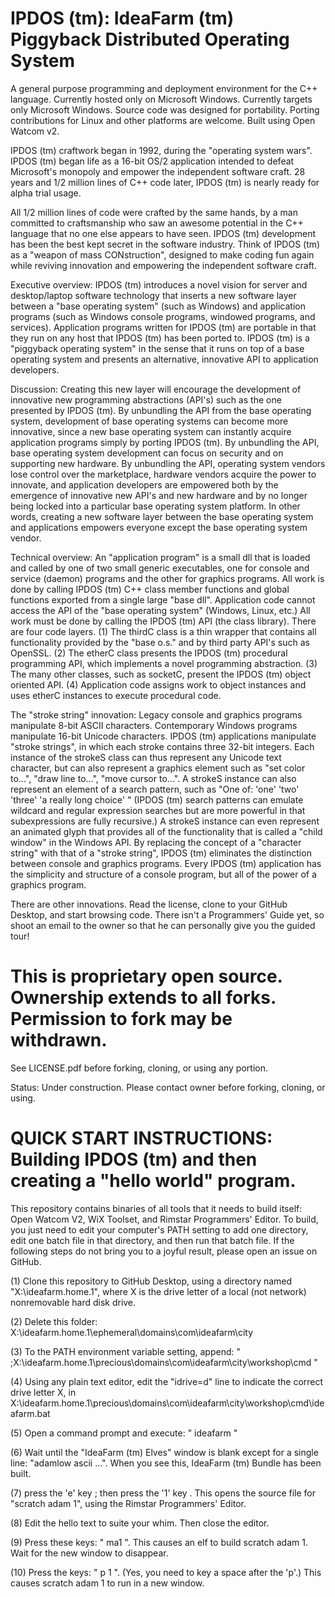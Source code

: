 # IPDOS (tm): IdeaFarm (tm) Piggyback Distributed Operating System
 A general purpose programming and deployment environment for the C++ language.
 Currently hosted only on Microsoft Windows.
 Currently targets only Microsoft Windows.
 Source code was designed for portability.
 Porting contributions for Linux and other platforms are welcome.
 Built using Open Watcom v2.

IPDOS (tm) craftwork began in 1992, during the "operating system wars".
IPDOS (tm) began life as a 16-bit OS/2 application intended to defeat Microsoft's monopoly and empower the independent software craft.
 28 years and 1/2 million lines of C++ code later, IPDOS (tm) is nearly ready for alpha trial usage.

All 1/2 million lines of code were crafted by the same hands, by a man committed to craftsmanship who saw an awesome potential in the C++ language that no one else appears to have seen.
 IPDOS (tm) development has been the best kept secret in the software industry.
 Think of IPDOS (tm) as a "weapon of mass CONstruction", designed to make coding fun again while reviving innovation and empowering the independent software craft.

Executive overview:
 IPDOS (tm) introduces a novel vision for server and desktop/laptop software technology that inserts a new software layer between a "base operating system" (such as Windows) and application programs (such as Windows console programs, windowed programs, and services).
 Application programs written for IPDOS (tm) are portable in that they run on any host that IPDOS (tm) has been ported to.
 IPDOS (tm) is a "piggyback operating system" in the sense that it runs on top of a base operating system and presents an alternative, innovative API to application developers.

Discussion:
 Creating this new layer will encourage the development of innovative new programming abstractions (API's) such as the one presented by IPDOS (tm).
 By unbundling the API from the base operating system, development of base operating systems can become more innovative, since a new base operating system can instantly acquire application programs simply by porting IPDOS (tm).
 By unbundling the API, base operating system development can focus on security and on supporting new hardware.
 By unbundling the API, operating system vendors lose control over the marketplace, hardware vendors acquire the power to innovate, and application developers are empowered both by the emergence of innovative new API's and new hardware and by no longer being locked into a particular base operating system platform.
 In other words, creating a new software layer between the base operating system and applications empowers everyone except the base operating system vendor.

Technical overview:
 An "application program" is a small dll that is loaded and called by one of two small generic executables, one for console and service (daemon) programs and the other for graphics programs.
 All work is done by calling IPDOS (tm) C++ class member functions and global functions exported from a single large "base dll".
 Application code cannot access the API of the "base operating system" (Windows, Linux, etc.)
 All work must be done by calling the IPDOS (tm) API (the class library).
 There are four code layers.
 (1) The thirdC class is a thin wrapper that contains all functionality provided by the "base o.s." and by third party API's such as OpenSSL.
 (2) The etherC class presents the IPDOS (tm) procedural programming API, which implements a novel programming abstraction.
 (3) The many other classes, such as socketC, present the IPDOS (tm) object oriented API.
 (4) Application code assigns work to object instances and uses etherC instances to execute procedural code.

The "stroke string" innovation:
 Legacy console and graphics programs manipulate 8-bit ASCII characters.
 Contemporary Windows programs manipulate 16-bit Unicode characters.
 IPDOS (tm) applications manipulate "stroke strings", in which each stroke contains three 32-bit integers.
 Each instance of the strokeS class can thus represent any Unicode text character, but can also represent a graphics element such as "set color to...", "draw line to...", "move cursor to...".
 A strokeS instance can also represent an element of a search pattern, such as "One of: 'one' 'two' 'three' 'a really long choice' "
 (IPDOS (tm) search patterns can emulate wildcard and regular expression searches but are more powerful in that subexpressions are fully recursive.)
 A strokeS instance can even represent an animated glyph that provides all of the functionality that is called a "child window" in the Windows API.
 By replacing the concept of a "character string" with that of a "stroke string", IPDOS (tm) eliminates the distinction between console and graphics programs.
 Every IPDOS (tm) application has the simplicity and structure of a console program, but all of the power of a graphics program.

There are other innovations.
 Read the license, clone to your GitHub Desktop, and start browsing code.  There isn't a Programmers' Guide yet, so shoot an email to the owner so that he can personally give you the guided tour!


# This is proprietary open source.  Ownership extends to all forks.  Permission to fork may be withdrawn.
 See LICENSE.pdf before forking, cloning, or using any portion.

Status:  Under construction.  Please contact owner before forking, cloning, or using.


# QUICK START INSTRUCTIONS:  Building IPDOS (tm) and then creating a "hello world" program.
 This repository contains binaries of all tools that it needs to build itself:
 Open Watcom V2, WiX Toolset, and Rimstar Programmers' Editor.
 To build, you just need to edit your computer's PATH setting to add one directory, edit one batch file in that directory, and then run that batch file.
 If the following steps do not bring you to a joyful result, please open an issue on GitHub.

(1) Clone this repository to GitHub Desktop, using a directory named "X:\ideafarm.home.1", where X is the drive letter of a local (not network) nonremovable hard disk drive.

(2) Delete this folder:    X:\ideafarm.home.1\ephemeral\domains\com\ideafarm\city

(3) To the PATH environment variable setting, append:   " ;X:\ideafarm.home.1\precious\domains\com\ideafarm\city\workshop\cmd "

(4) Using any plain text editor, edit the "idrive=d" line to indicate the correct drive letter X, in X:\ideafarm.home.1\precious\domains\com\ideafarm\city\workshop\cmd\ideafarm.bat

(5) Open a command prompt and execute:    " ideafarm "

(6) Wait until the "IdeaFarm (tm) Elves" window is blank except for a single line: "adamlow ascii ...".  When you see this, IdeaFarm (tm) Bundle has been built.

(7) press the 'e' key ; then press the '1' key .  This opens the source file for "scratch adam 1", using the Rimstar Programmers' Editor.

(8) Edit the hello text to suite your whim.  Then close the editor.

(9) Press these keys: " ma1 ".  This causes an elf to build scratch adam 1.  Wait for the new window to disappear.

(10) Press the keys: " p 1 ".  (Yes, you need to key a space after the 'p'.)  This causes scratch adam 1 to run in a new window.
